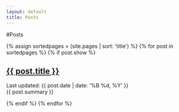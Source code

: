```yaml
---
layout: default
title: Posts
---
```

#Posts

<div class="titleblock">
{% assign sortedpages = (site.pages | sort: 'title') %}
{% for post in sortedpages %}
{% if post.show  %}

  <h2><a href="{{ post.url }}">{{ post.title }}</a></h2>
  <p>Last updated: {{ post.date | date: '%B %d, %Y' }}<br />
  {{ post.summary }}</p>
{% endif %}
{% endfor %}
</div>
